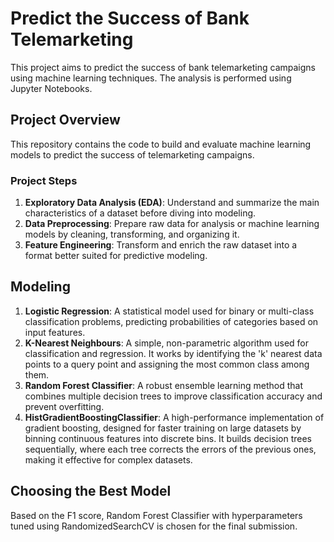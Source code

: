 # Predict the Success of Bank Telemarketing

This project aims to predict the success of bank telemarketing campaigns using machine learning techniques. The analysis is performed using Jupyter Notebooks.

## Project Overview

This repository contains the code to build and evaluate machine learning models to predict the success of telemarketing campaigns.

### Project Steps

1. **Exploratory Data Analysis (EDA)**: Understand and summarize the main characteristics of a dataset before diving into modeling.
2. **Data Preprocessing**: Prepare raw data for analysis or machine learning models by cleaning, transforming, and organizing it. 
3. **Feature Engineering**: Transform and enrich the raw dataset into a format better suited for predictive modeling.

## Modeling

1. **Logistic Regression**: A statistical model used for binary or multi-class classification problems, predicting probabilities of categories based on input features.
2. **K-Nearest Neighbours**: A simple, non-parametric algorithm used for classification and regression. It works by identifying the 'k' nearest data points to a query point and assigning the most common class among them.
3. **Random Forest Classifier**: A robust ensemble learning method that combines multiple decision trees to improve classification accuracy and prevent overfitting.
4. **HistGradientBoostingClassifier**: A high-performance implementation of gradient boosting, designed for faster training on large datasets by binning continuous features into discrete bins. It builds decision trees sequentially, where each tree corrects the errors of the previous ones, making it effective for complex datasets.

## Choosing the Best Model
Based on the F1 score, Random Forest Classifier with hyperparameters tuned using RandomizedSearchCV is chosen for the final submission.
